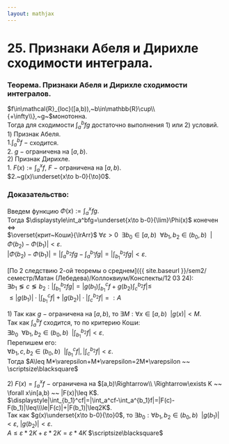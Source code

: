 ```yaml
---  
layout: mathjax  
---  
```

  
# 25. Признаки Абеля и Дирихле сходимости интеграла.  
  
### Теорема. Признаки Абеля и Дирихле сходимости интегралов.  
$f\in\mathcal{R}_{loc}([a,b)),~b\in\mathbb{R}\cup\\{+\infty\\},~g~$монотонна.  
Тогда для сходимости $\displaystyle\int_a^bfg$ достаточно выполнения $1)$ или $2)$ условий.  
$1)$ Признак Абеля.  
    $\displaystyle1.\int_a^bf~-$  сходится.  
    $2.~g~-~$ограничена на $[a,b)$.  
$2)$ Признак Дирихле.  
    $\displaystyle1.~F(x):=\int_a^xf,~F~-~$ограничена на $[a,b)$.  
    $2.~g(x)\underset{x\to b-0}{\to}0$.  
  
### Доказательство:  
Введем функцию $\displaystyle\Phi(x):=\int_{a}^{x}fg.$  
Тогда $\displaystyle\int_a^bfg=\underset{x\to b-0}{\lim}\Phi(x)$ конечен $\Leftrightarrow$  
 $\overset{крит~Коши}{\lrArr}$ $\forall\varepsilon>0 ~~ \exists b_0\in[a,b) ~~ \forall b_1,b_2\in(b_0,b) ~~ |\Phi(b_2)-\Phi(b_1)|<\varepsilon$.  
$\displaystyle|\Phi(b_2)-\Phi(b_1)|=|\int_a^{b_2}fg-\int_a^{b_1}fg|=|\int_{b_1}^{b_2}fg|<\varepsilon$.  
  
[По 2 следствию 2-ой теоремы о среднем]({{ site.baseurl }}/sem2/семестр/Матан (Лебедева)/Коллоквиум/Конспекты/12 03 24):  
$\exists b_1\lessgtr c\lessgtr b_2:\displaystyle|\int_{b_1}^{b_2}fg|=|g(b_1)\int_{b_1}^cf+g(b_2)\int_c^{b_2}f|\le$  
$\displaystyle\le|g(b_1)|\cdot|\int_{b_1}^cf|+|g(b_2)|\cdot|\int_c^{b_2}f|=:A$  
  
$1)$ Так как $g~-~$ограничена на $[a,b)$, то $\exists M:\forall x\in[a,b) ~~ |g(x)|<M$.  
Так как $\displaystyle\int_{a}^{b}f$ сходится, то по критерию Коши:  
$\displaystyle\exists b_0 ~~ \forall b_1,b_2\in(b_0,b) ~~ |\int_{b_1}^{b_2}f|<\varepsilon$.  
Перепишем его:  
$\displaystyle\forall b_1,c,b_2\in(b_0,b) ~~ |\int_{b_1}^{c}f|,|\int_{c}^{b_2}f|<\varepsilon$.  
Тогда $A\leq M*\varepsilon+M*\varepsilon=2M*\varepsilon ~~ \scriptsize\blacksquare$  
  
$2)$ $\displaystyle F(x)=\int_a^xf~-~$ограничена на $[a,b)\Rightarrow\\  
\Rightarrow\exists K ~~ \forall x\in[a,b) ~~ |F(x)|\leq K$.  
 $\displaystyle|\int_{b_1}^cf|=|\int_a^cf-\int_a^{b_1}f|=|F(c)-F(b_1)|\leq\\\le|F(c)|+|F(b_1)|\leq2K$.  
Так как $g(x)\underset{x\to b-0}{\to}0$, то $\exists b_0:\forall b_1,b_2\in(b_0,b) ~~ |g(b_1)|<\varepsilon,~|g(b_2)|<\varepsilon$.  
$A\leq\varepsilon * 2K+\varepsilon * 2K=\varepsilon * 4K$  $\scriptsize\blacksquare$  
